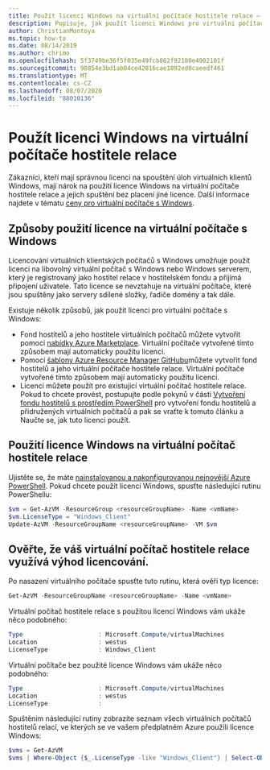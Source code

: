 ```yaml
---
title: Použít licenci Windows na virtuální počítače hostitele relace – Azure
description: Popisuje, jak použít licenci Windows pro virtuální počítače virtuálních počítačů s Windows.
author: ChristianMontoya
ms.topic: how-to
ms.date: 08/14/2019
ms.author: chrimo
ms.openlocfilehash: 5f3749be36f5f035e49fcb862f92180e4902101f
ms.sourcegitcommit: 98854e3bd1ab04ce42816cae1892ed0caeedf461
ms.translationtype: MT
ms.contentlocale: cs-CZ
ms.lasthandoff: 08/07/2020
ms.locfileid: "88010136"
---
```

# <a name="apply-windows-license-to-session-host-virtual-machines"></a>Použít licenci Windows na virtuální počítače hostitele relace

Zákazníci, kteří mají správnou licenci na spouštění úloh virtuálních klientů Windows, mají nárok na použití licence Windows na virtuální počítače hostitele relace a jejich spuštění bez placení jiné licence. Další informace najdete v tématu [ceny pro virtuální počítače s Windows](https://azure.microsoft.com/pricing/details/virtual-desktop/).

## <a name="ways-to-use-your-windows-virtual-desktop-license"></a>Způsoby použití licence na virtuální počítače s Windows
Licencování virtuálních klientských počítačů s Windows umožňuje použít licenci na libovolný virtuální počítač s Windows nebo Windows serverem, který je registrovaný jako hostitel relace v hostitelském fondu a přijímá připojení uživatele. Tato licence se nevztahuje na virtuální počítače, které jsou spuštěny jako servery sdílené složky, řadiče domény a tak dále.

Existuje několik způsobů, jak použít licenci pro virtuální počítače s Windows:
- Fond hostitelů a jeho hostitele virtuálních počítačů můžete vytvořit pomocí [nabídky Azure Marketplace](./create-host-pools-azure-marketplace.md). Virtuální počítače vytvořené tímto způsobem mají automaticky použitu licenci.
- Pomocí [šablony Azure Resource Manager GitHubu](./virtual-desktop-fall-2019/create-host-pools-arm-template.md)můžete vytvořit fond hostitelů a jeho virtuální počítače hostitele relace. Virtuální počítače vytvořené tímto způsobem mají automaticky použitu licenci.
- Licenci můžete použít pro existující virtuální počítač hostitele relace. Pokud to chcete provést, postupujte podle pokynů v části [Vytvoření fondu hostitelů s prostředím PowerShell](./create-host-pools-powershell.md) pro vytvoření fondu hostitelů a přidružených virtuálních počítačů a pak se vraťte k tomuto článku a Naučte se, jak tuto licenci použít.

## <a name="apply-a-windows-license-to-a-session-host-vm"></a>Použití licence Windows na virtuální počítač hostitele relace
Ujistěte se, že máte [nainstalovanou a nakonfigurovanou nejnovější Azure PowerShell](/powershell/azure/). Pokud chcete použít licenci Windows, spusťte následující rutinu PowerShellu:

```powershell
$vm = Get-AzVM -ResourceGroup <resourceGroupName> -Name <vmName>
$vm.LicenseType = "Windows_Client"
Update-AzVM -ResourceGroupName <resourceGroupName> -VM $vm
```

## <a name="verify-your-session-host-vm-is-utilizing-the-licensing-benefit"></a>Ověřte, že váš virtuální počítač hostitele relace využívá výhod licencování.
Po nasazení virtuálního počítače spusťte tuto rutinu, která ověří typ licence:
```powershell
Get-AzVM -ResourceGroupName <resourceGroupName> -Name <vmName>
```

Virtuální počítač hostitele relace s použitou licencí Windows vám ukáže něco podobného:

```powershell
Type                     : Microsoft.Compute/virtualMachines
Location                 : westus
LicenseType              : Windows_Client
```

Virtuální počítače bez použité licence Windows vám ukáže něco podobného:

```powershell
Type                     : Microsoft.Compute/virtualMachines
Location                 : westus
LicenseType              :
```

Spuštěním následující rutiny zobrazíte seznam všech virtuálních počítačů hostitelů relací, ve kterých se ve vašem předplatném Azure použili licence Windows:

```powershell
$vms = Get-AzVM
$vms | Where-Object {$_.LicenseType -like "Windows_Client"} | Select-Object ResourceGroupName, Name, LicenseType
```
